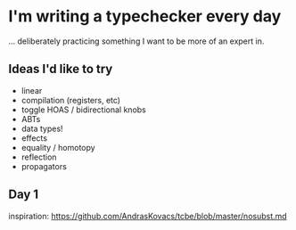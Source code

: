 # I'm writing a typechecker every day

... deliberately practicing something I want to be more of an expert in.

## Ideas I'd like to try

* linear
* compilation (registers, etc)
* toggle HOAS / bidirectional knobs
* ABTs
* data types!
* effects
* equality / homotopy
* reflection
* propagators

## Day 1

inspiration: https://github.com/AndrasKovacs/tcbe/blob/master/nosubst.md

